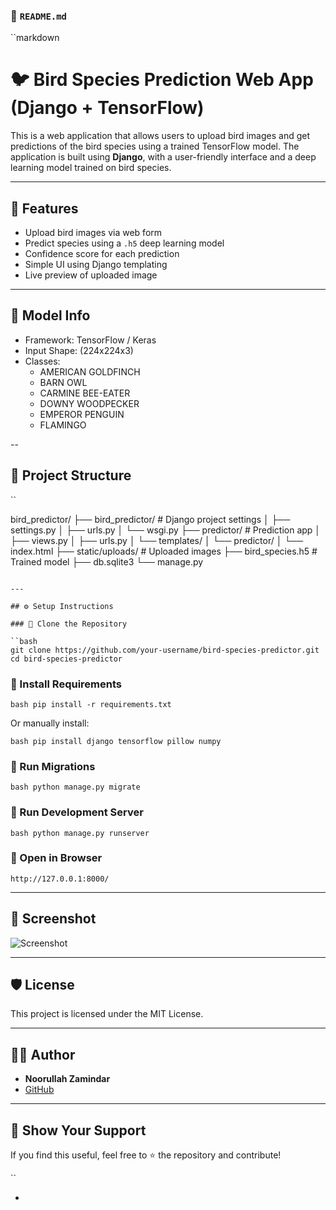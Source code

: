 ### 📄 `README.md`

``markdown
# 🐦 Bird Species Prediction Web App (Django + TensorFlow)

This is a web application that allows users to upload bird images and get predictions of the bird species using a trained TensorFlow model. The application is built using **Django**, with a user-friendly interface and a deep learning model trained on bird species.
                                                           
---                                                                                                          

## 📌 Features                                                                                                                         
                                                                                                                  
- Upload bird images via web form                                                                                                                                                                                                                  
- Predict species using a `.h5` deep learning model                                                                                                                                     
- Confidence score for each prediction                                                                                                                                                                                                                                                                                                                                                                                                                                                                                                       
- Simple UI using Django templating                                                                                                                            
- Live preview of uploaded image                                                                                                                                                                                                                                                                                                                  
                                                                                                                                                                                                         
---                                                                           
                                                                                                                       
## 🧠 Model Info                                                                                                   
                                          
- Framework: TensorFlow / Keras                                                       
- Input Shape: (224x224x3)
- Classes:
  - AMERICAN GOLDFINCH
  - BARN OWL
  - CARMINE BEE-EATER
  - DOWNY WOODPECKER
  - EMPEROR PENGUIN
  - FLAMINGO

--

## 📂 Project Structure
``

bird\_predictor/
├── bird\_predictor/             # Django project settings
│   ├── settings.py
│   ├── urls.py
│   └── wsgi.py
├── predictor/                  # Prediction app
│   ├── views.py
│   ├── urls.py
│   └── templates/
│       └── predictor/
│           └── index.html
├── static/uploads/            # Uploaded images
├── bird\_species.h5            # Trained model
├── db.sqlite3
└── manage.py

```

---

## ⚙️ Setup Instructions

### 🔹 Clone the Repository

``bash
git clone https://github.com/your-username/bird-species-predictor.git
cd bird-species-predictor
```

### 🔹 Install Requirements

``bash
pip install -r requirements.txt
``

Or manually install:

``bash
pip install django tensorflow pillow numpy
``

### 🔹 Run Migrations

``bash
python manage.py migrate
``

### 🔹 Run Development Server

``bash
python manage.py runserver
``

### 🔹 Open in Browser

``
http://127.0.0.1:8000/
``

---

## 📸 Screenshot

![Screenshot](https://your-screenshot-link.png)

---

## 🛡️ License

This project is licensed under the MIT License.

---

## 🙋‍♂️ Author

* **Noorullah Zamindar**
* [GitHub](https://github.com/your-username)

---

## 🌟 Show Your Support

If you find this useful, feel free to ⭐️ the repository and contribute!

``

-


